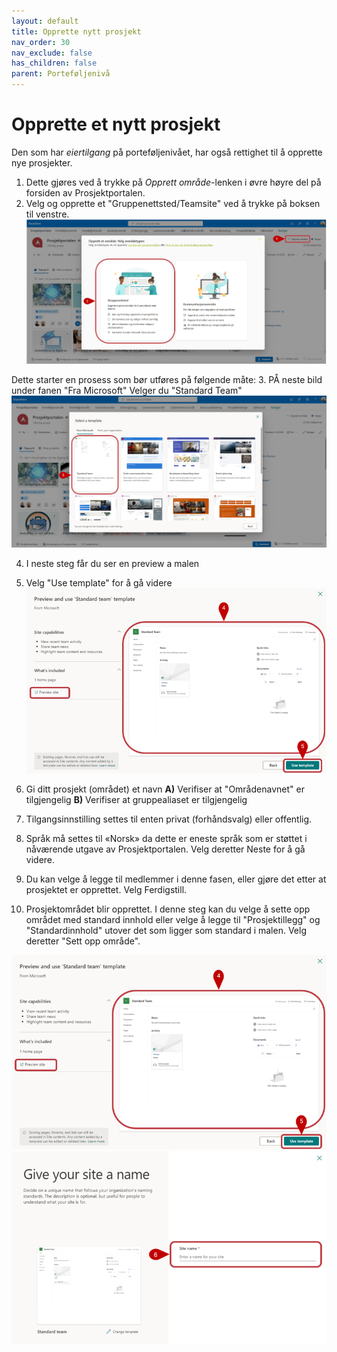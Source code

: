 ```yaml
---
layout: default
title: Opprette nytt prosjekt
nav_order: 30
nav_exclude: false
has_children: false
parent: Porteføljenivå
---
```


# Opprette et nytt prosjekt



Den som har *eiertilgang* på porteføljenivået, har også rettighet til å opprette nye prosjekter. 
1. Dette gjøres ved å trykke på *Opprett område*-lenken i øvre høyre del på forsiden av Prosjektportalen. 
2. Velg og opprette et "Gruppenettsted/Teamsite" ved å trykke på boksen til venstre.  
![](./media/30-OpprettProsjekt.png)

Dette starter en prosess som bør utføres på følgende måte:
3. PÅ neste bild under fanen "Fra Microsoft" Velger du "Standard Team" 
![](./media/30-StandardTeam.png)

4. I neste steg får du ser en preview a malen
5. Velg "Use template" for å gå videre
![](./media/30-VelgMal.png)

6. Gi ditt prosjekt (området) et navn
**A)** Verifiser at "Områdenavnet" er tilgjengelig
**B)** Verifiser at gruppealiaset er tilgjengelig
7. Tilgangsinnstilling settes til enten privat (forhåndsvalg) eller offentlig.
8. Språk må settes til «Norsk» da dette er eneste språk som er støttet i nåværende utgave av Prosjektportalen. Velg deretter Neste for å gå videre.
9. Du kan velge å legge til medlemmer i denne fasen, eller gjøre det etter at prosjektet er opprettet. Velg Ferdigstill.
10. Prosjektområdet blir opprettet. I denne steg kan du velge å sette opp området med standard innhold eller velge å legge til "Prosjektillegg" og "Standardinnhold" utover det som ligger som standard i malen. Velg deretter "Sett opp område".

<img src = "https://raw.githubusercontent.com/Puzzlepart/prosjektportalen-manual-kladd/main/Brukermanual/3%20Portefolje//media/30-Velgmal.png" width ="100%" height ="50%" ><img src = "https://raw.githubusercontent.com/Puzzlepart/prosjektportalen-manual-kladd/main/Brukermanual/3%20Portefolje//media/30-Sitenavn.png" width ="100%" height ="50%" >


